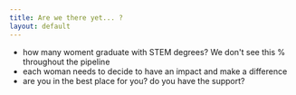 ```yaml
---
title: Are we there yet... ?
layout: default
---
```


- how many woment graduate with STEM degrees? We don't see this % throughout the pipeline
- each woman needs to decide to have an impact and make a difference
- are you in the best place for you? do you have the support?
